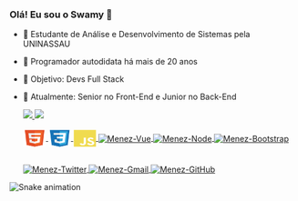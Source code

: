 ### Olá! Eu sou o Swamy 👋

- 🌱 Estudante de Análise e Desenvolvimento de Sistemas pela UNINASSAU
- 🌱 Programador autodidata há mais de 20 anos
- 🌱 Objetivo: Devs Full Stack
- 🌱 Atualmente: Senior no Front-End e Junior no Back-End

  <div>
    <a href="https://github.com/swamy-menezes">
      <img height="180em" src="https://github-readme-stats.vercel.app/api?username=swamy-menezes&show_icons=true&theme=dark&include_all_commits=true&count_private=true"/>
      <img height="180em" src="https://github-readme-stats.vercel.app/api/top-langs/?username=swamy-menezes&layout=compact&langs_count=16&theme=dark"/>
    </a>
  </div>

  <div style="display: inline_block"><br>
    <a href="#">
    <img align="center" alt="Menez-HTML" height="30" width="40" src="https://raw.githubusercontent.com/devicons/devicon/master/icons/html5/html5-original.svg">
    <img align="center" alt="Menez-CSS" height="30" width="40" src="https://raw.githubusercontent.com/devicons/devicon/master/icons/css3/css3-original.svg">
    <img align="center" alt="Menez-Js" height="30" width="40" src="https://raw.githubusercontent.com/devicons/devicon/master/icons/javascript/javascript-plain.svg">
    <img align="center" alt="Menez-Vue" height="30" width="60" src="https://img.shields.io/badge/Vue.js-35495E?style=for-the-badge&logo=vue.js&logoColor=4FC08D">
    <img align="center" alt="Menez-Node" height="30" width="60" src="https://img.shields.io/badge/Node.js-43853D?style=for-the-badge&logo=node.js&logoColor=white">
    <img align="center" alt="Menez-Bootstrap" height="30" width="60" src="https://img.shields.io/badge/Bootstrap-563D7C?style=for-the-badge&logo=bootstrap&logoColor=white">
      </a>
  </div>
  
  ##
  
  <div style="display: inline_block">
    <a href="https://twitter.com/@DevMenez" target="_blank">    
      <img align="center" alt="Menez-Twitter" height="30" width="90" src="https://img.shields.io/badge/Twitter-1DA1F2?style=for-the-badge&logo=twitter&logoColor=white">
    </a>
    
    <a href="mailto:swamy.menezes@gmail.com">
      <img align="center" alt="Menez-Gmail" height="30" width="90" src="https://img.shields.io/badge/Gmail-D14836?style=for-the-badge&logo=gmail&logoColor=white">
    </a>
    
    <a href="https://github.com/swamy-menezes" target="_blank">
      <img align="center" alt="Menez-GitHub" height="30" width="90" src="https://img.shields.io/badge/GitHub-100000?style=for-the-badge&logo=github&logoColor=white">
    </a>
  </div>
  
 
![Snake animation](https://github.com/rafaballerini2/rafaballerini2/blob/output/github-contribution-grid-snake.svg)
